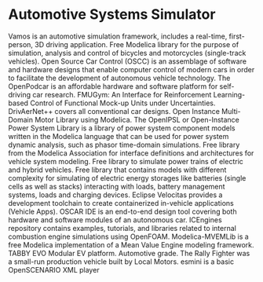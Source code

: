 # Automotive Systems Simulator

Vamos is an automotive simulation framework, includes a real-time, first-person, 3D driving application. Free Modelica library for the purpose of simulation, analysis and control of bicycles and motorcycles (single-track vehicles). Open Source Car Control (OSCC) is an assemblage of software and hardware designs that enable computer control of modern cars in order to facilitate the development of autonomous vehicle technology. The OpenPodcar is an affordable hardware and software platform for self-driving car research. FMUGym: An Interface for Reinforcement Learning-based Control of Functional Mock-up Units under Uncertainties. DrivAerNet++ covers all conventional car designs. Open Instance Multi-Domain Motor Library using Modelica. The OpenIPSL or Open-Instance Power System Library is a library of power system component models written in the Modelica language that can be used for power system dynamic analysis, such as phasor time-domain simulations. Free library from the Modelica Association for interface definitions and architectures for vehicle system modeling. Free library to simulate power trains of electric and hybrid vehicles. Free library that contains models with different complexity for simulating of electric energy storages like batteries (single cells as well as stacks) interacting with loads, battery management systems, loads and charging devices. Eclipse Velocitas provides a development toolchain to create containerized in-vehicle applications (Vehicle Apps). OSCAR IDE is an end-to-end design tool covering both hardware and software modules of an autonomous car. ICEngines repository contains examples, tutorials, and libraries related to internal combustion engine simulations using OpenFOAM. Modelica-MVEMLib is a free Modelica implementation of a Mean Value Engine modeling framework. TABBY EVO Modular EV platform. Automotive grade. The Rally Fighter was a small-run production vehicle built by Local Motors. esmini is a basic OpenSCENARIO XML player